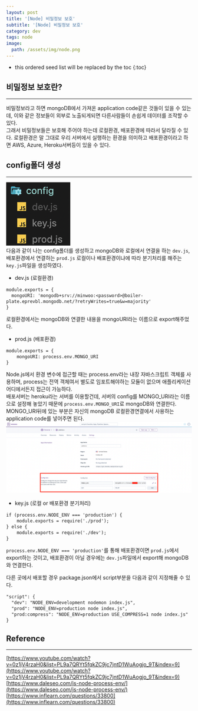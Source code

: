 ```yaml
---
layout: post
title: '[Node] 비밀정보 보호'
subtitle: '[Node] 비밀정보 보호'
category: dev
tags: node
image:
  path: /assets/img/node.png
---
```


<!-- prettier-ignore -->
* this ordered seed list will be replaced by the toc 
{:toc}

## 비밀정보 보호란?

---

비밀정보라고 하면 mongoDB에서 가져온 application code같은 것들이 있을 수 있는데, 이와 같은 정보들이 외부로 노출되게되면 다른사람들이 손쉽게 데이터를 조작할 수 있다.  
그래서 비밀정보들은 보호해 주어야 하는데 로컬환경, 배포환경에 따라서 달라질 수 있다. 로컬환경은 말 그대로 우리 서버에서 실행하는 환경을 의미하고 배포환경이라고 하면 AWS, Azure, Heroku서버등이 있을 수 있다.

## config폴더 생성

---

![config_file](/assets/img/development/2022/10/06/config_file.png)  
다음과 같이 나는 config폴더를 생성하고 mongoDB와 로컬에서 연결을 하는 `dev.js`, 배포환경에서 연결하는 `prod.js` 로컬이나 배포환경이냐에 따라 분기처리를 해주는 `key.js`파일을 생성하였다.

- dev.js (로컬환경)

```
module.exports = {
  mongoURI: 'mongodb+srv://minwoo:<password>@boiler-plate.eprevbl.mongodb.net/?retryWrites=true&w=majority'
}
```

로컬환경에서는 mongoDB와 연결한 내용을 mongoURI라는 이름으로 export해주었다.

- prod.js (배포환경)

```
module.exports = {
    mongoURI: process.env.MONGO_URI
}
```

Node.js에서 환경 변수에 접근할 때는 process.env라는 내장 자바스크립트 객체를 사용하며, process는 전역 객체여서 별도로 임포트해야하는 모듈이 없으며 애플리케이션 어디에서든지 접근이 가능하다.  
배포서버는 heroku라는 서버를 이용할건데, 서버의 config를 MONGO_URI라는 이름으로 설정해 놓았기 때문에 `process.env.MONGO_URI`로 mongoDB와 연결한다. MONGO_URI뒤에 있는 부분은 자신의 mongoDB 로컬환경연결에서 사용하는 application code를 넣어주면 된다.
![heroku_server_config](/assets/img/development/2022/10/06/heroku_server_config.png)

- key.js (로컬 or 배포환경 분기처리)

```
if (process.env.NODE_ENV === 'production') {
    module.exports = require('./prod');
} else {
    module.exports = require('./dev');
}
```

`process.env.NODE_ENV === 'production'`를 통해 배포환경이면 `prod.js`에서 export하는 것이고, 배포환경이 아닐 경우에는 `dev.js`파일에서 export해 mongoDB와 연결한다.

다른 곳에서 배포할 경우 package.json에서 script부분을 다음과 같이 지정해줄 수 있다.

```
"script": {
  "dev": "NODE_ENV=development nodemon index.js",
  "prod": "NODE_ENV=production node index.js",
  "prod:compress": "NODE_ENV=production USE_COMPRESS=1 node index.js"
}
```

## Reference

---

[https://www.youtube.com/watch?v=0z1jV4rzaH0&list=PL9a7QRYt5fqkZC9jc7jntD1WuAogjo_9T&index=9](https://www.youtube.com/watch?v=0z1jV4rzaH0&list=PL9a7QRYt5fqkZC9jc7jntD1WuAogjo_9T&index=9)
[https://www.daleseo.com/js-node-process-env/](https://www.daleseo.com/js-node-process-env/)
[https://www.inflearn.com/questions/33800](https://www.inflearn.com/questions/33800)
